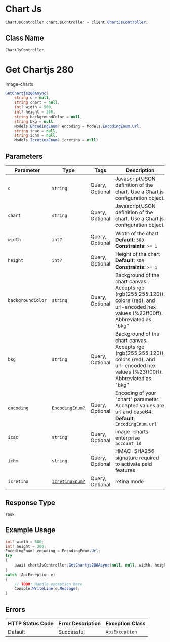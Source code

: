 # Chart Js

```csharp
ChartJsController chartJsController = client.ChartJsController;
```

## Class Name

`ChartJsController`


# Get Chartjs 280

Image-charts

```csharp
GetChartjs280Async(
    string c = null,
    string chart = null,
    int? width = 500,
    int? height = 300,
    string backgroundColor = null,
    string bkg = null,
    Models.EncodingEnum? encoding = Models.EncodingEnum.Url,
    string icac = null,
    string ichm = null,
    Models.IcretinaEnum? icretina = null)
```

## Parameters

| Parameter | Type | Tags | Description |
|  --- | --- | --- | --- |
| `c` | `string` | Query, Optional | Javascript/JSON definition of the chart. Use a Chart.js configuration object. |
| `chart` | `string` | Query, Optional | Javascript/JSON definition of the chart. Use a Chart.js configuration object. |
| `width` | `int?` | Query, Optional | Width of the chart<br>**Default**: `500`<br>**Constraints**: `>= 1` |
| `height` | `int?` | Query, Optional | Height of the chart<br>**Default**: `300`<br>**Constraints**: `>= 1` |
| `backgroundColor` | `string` | Query, Optional | Background of the chart canvas. Accepts rgb (rgb(255,255,120)), colors (red), and url-encoded hex values (%23ff00ff). Abbreviated as "bkg" |
| `bkg` | `string` | Query, Optional | Background of the chart canvas. Accepts rgb (rgb(255,255,120)), colors (red), and url-encoded hex values (%23ff00ff). Abbreviated as "bkg" |
| `encoding` | [`EncodingEnum?`](../../doc/models/encoding-enum.md) | Query, Optional | Encoding of your "chart" parameter. Accepted values are url and base64.<br>**Default**: `EncodingEnum.url` |
| `icac` | `string` | Query, Optional | image-charts enterprise `account_id` |
| `ichm` | `string` | Query, Optional | HMAC-SHA256 signature required to activate paid features |
| `icretina` | [`IcretinaEnum?`](../../doc/models/icretina-enum.md) | Query, Optional | retina mode |

## Response Type

`Task`

## Example Usage

```csharp
int? width = 500;
int? height = 300;
EncodingEnum? encoding = EncodingEnum.Url;
try
{
    await chartJsController.GetChartjs280Async(null, null, width, height, null, null, encoding, null, null, null);
}
catch (ApiException e)
{
    // TODO: Handle exception here
    Console.WriteLine(e.Message);
}
```

## Errors

| HTTP Status Code | Error Description | Exception Class |
|  --- | --- | --- |
| Default | Successful | `ApiException` |

